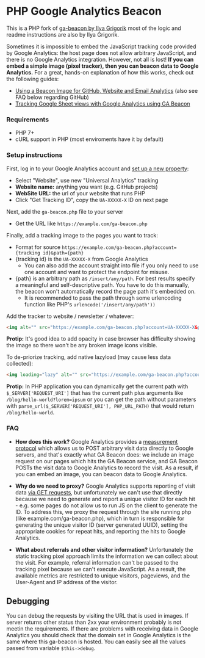 # PHP Google Analytics Beacon

This is a PHP fork of [ga-beacon by Ilya Grigorik](https://github.com/igrigorik/ga-beacon) most of the logic and readme instructions are also by Ilya Grigorik.

Sometimes it is impossible to embed the JavaScript tracking code provided by Google Analytics: the host page does not allow arbitrary JavaScript, and there is no Google Analytics integration. However, not all is lost! **If you can embed a simple image (pixel tracker), then you can beacon data to Google Analytics.** For a great, hands-on explanation of how this works, check out the following guides:

* [Using a Beacon Image for GitHub, Website and Email Analytics](http://www.sitepoint.com/using-beacon-image-github-website-email-analytics/)
(also see FAQ below regarding GitHub)
* [Tracking Google Sheet views with Google Analytics using GA Beacon](http://mashe.hawksey.info/2014/02/tracking-google-sheet-views-with-google-analytics/)

### Requirements

* PHP 7+
* cURL support in PHP (most enviroments have it by default)

### Setup instructions

First, log in to your Google Analytics account and [set up a new property](https://support.google.com/analytics/answer/1042508?hl=en):

* Select "Website", use new "Universal Analytics" tracking
* **Website name:** anything you want (e.g. GitHub projects)
* **WebSite URL:** the url of your website that runs PHP
* Click "Get Tracking ID", copy the `UA-XXXXX-X` ID on next page

Next, add the `ga-beacon.php` file to your server

* Get the URL like `https://example.com/ga-beacon.php`

Finally, add a tracking image to the pages you want to track:

* Format for source `https://example.com/ga-beacon.php?account={tracking id}&path={path}`
* {tracking id} is the `UA-XXXXX-X` from Google Analytics
  * You can also add the account straight into file if you only need to use one account and want to protect the endpoint for misuse.
* {path} is an arbitrary path as `/insert/any/path`. For best results specify a meaningful and self-descriptive path. You have to do this manually, the beacon won't automatically record the page path it's embedded on.
  * It is recommended to pass the path through some urlencoding function like PHP's `urlencode('/insert/any/path'))`

Add the tracker to website / newsletter / whatever:

```html
<img alt="" src="https://example.com/ga-beacon.php?account=UA-XXXXX-X&path=/blog/hello-world" />
```

**Protip:** It's good idea to add opacity in case browser has difficulty showing the image so there won't be any broken image icons visible.

To de-priorize tracking, add native lazyload (may cause less data collected):
```html
<img loading="lazy" alt="" src="https://example.com/ga-beacon.php?account=UA-XXXXX-X&path=/blog/hello-world" />
```

**Protip:** In PHP application you can dynamically get the current path with `$_SERVER['REQUEST_URI']` that has the current path plus arguments like `/blog/hello-world?lorem=ipsum` or you can get the path without parameters with `parse_url($_SERVER['REQUEST_URI'], PHP_URL_PATH)` that would return `/blog/hello-world`.

### FAQ

- **How does this work?** Google Analytics provides a [measurement protocol](https://developers.google.com/analytics/devguides/collection/protocol/v1/devguide) which allows us to POST arbitrary visit data directly to Google servers, and that's exactly what GA Beacon does: we include an image request on our pages which hits the GA Beacon service, and GA Beacon POSTs the visit data to Google Analytics to record the visit. As a result, if you can embed an image, you can beacon data to Google Analytics.

- **Why do we need to proxy?** Google Analytics supports reporting of visit data [via GET requests](https://developers.google.com/analytics/devguides/collection/protocol/v1/reference#transport), but unfortunately we can't use that directly because we need to generate and report a unique visitor ID for each hit - e.g. some pages do not allow us to run JS on the client to generate the ID. To address this, we proxy the request through the site running php (like example.com/ga-beacon.php), which in turn is responsible for generating the unique visitor ID (server generated UUID), setting the appropriate cookies for repeat hits, and reporting the hits to Google Analytics.

- **What about referrals and other visitor information?** Unfortunately the static tracking pixel approach limits the information we can collect about the visit. For example, referral information can't be passed to the tracking pixel because we can't execute JavaScript. As a result, the available metrics are restricted to unique visitors, pageviews, and the User-Agent and IP address of the visitor.

## Debugging

You can debug the requests by visiting the URL that is used in images. If server returns other status than 2xx your environment probably is not meetin the requirements. If there are problems with receiving data in Google Analytics you should check that the domain set in Google Analytics is the same where this ga-beacon is hosted. You can easily see all the values passed from variable `$this->debug`.
